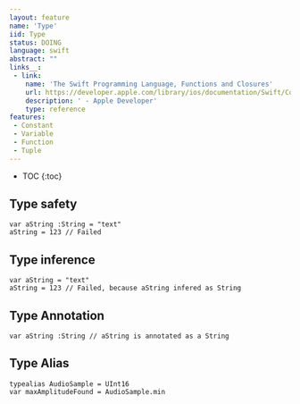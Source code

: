 ```yaml
---
layout: feature
name: 'Type'
iid: Type
status: DOING
language: swift
abstract: ""
links__:
 - link:
    name: 'The Swift Programming Language, Functions and Closures'
    url: https://developer.apple.com/library/ios/documentation/Swift/Conceptual/Swift_Programming_Language/GuidedTour.html#//apple_ref/doc/uid/TP40014097-CH2-ID463
    description: ' - Apple Developer'
    type: reference
features:
 - Constant
 - Variable
 - Function
 - Tuple
---
```


* TOC
{:toc}

## Type safety

```
var aString :String = "text"
aString = 123 // Failed
```

## Type inference

```
var aString = "text"
aString = 123 // Failed, because aString infered as String
```

## Type Annotation

```
var aString :String // aString is annotated as a String
```

## Type Alias

```
typealias AudioSample = UInt16
var maxAmplitudeFound = AudioSample.min
```
